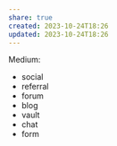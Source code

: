 ```yaml
---
share: true
created: 2023-10-24T18:26
updated: 2023-10-24T18:26
---
```

Medium:
- social
- referral
- forum
- blog
- vault
- chat
- form
